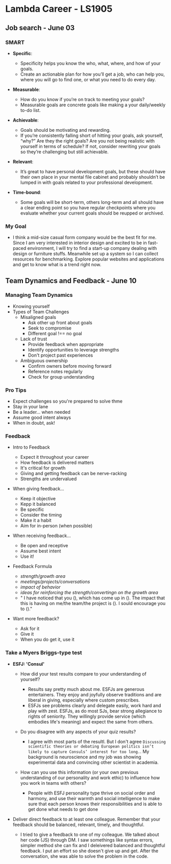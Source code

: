 # Lambda Career - LS1905

## Job search - June 03
### SMART
- **Specific**:
    - Specificity helps you know the who, what, where, and how of your goals.
    - Create an actionable plan for how you’ll get a job, who can help you, where you will go to find one, or what you need to do every day. 

- **Measurable**:
    - How do you know if you’re on track to meeting your goals?
    - Measurable goals are concrete goals like making a your daily/weekly to-do list.

- **Achievable**:
    - Goals should be motivating and rewarding. 
    - If you’re consistently falling short of hitting your goals, ask yourself, “why?” Are they the right goals? Are you not being realistic with yourself in terms of schedule? If not, consider rewriting your goals so they’re challenging but still achievable.

- **Relevant**:
    - It’s great to have personal development goals, but these should have their own place in your mental file cabinet and probably shouldn’t be lumped in with goals related to your professional development.

- **Time-bound**:
    - Some goals will be short-term, others long-term and all should have a clear ending point so you have regular checkpoints where you evaluate whether your current goals should be reupped or archived.

### My Goal
- I think a mid-size casual form company would be the best fit for me. Since I am very interested in interior design and excited to be in fast-paced environment, I will try to find a start-up company dealing with design or furniture stuffs. Meanwhile set up a system so I can collect resources for benchmarking. Explore popular websites and applications and get to know what is a trend right now.



## Team Dynamics and Feedback - June 10
### Managing Team Dynamics
- Knowing yourself
- Types of Team Challenges
    - Misaligned goals
        - Ask other up front about goals 
        - Seek to compromise 
        - Different goal !== no goal
    - Lack of trust
        - Provide feedback when appropriate
        - Identify opportunities to leverage strengths
        - Don't project past experiences
    - Ambiguous ownership
        - Confirm owners before moving forward
        - Reference notes regularly
        - Check for group understanding

### Pro Tips
- Expect challenges so you're prepared to solve thme
- Stay in your lane
- Be a leader... when needed
- Assume good intent always
- When in doubt, ask!

### Feedback
- Intro to Feedback
    - Expect it throughout your career
    - How feedback is delivered matters
    - It's critical for growth
    - Giving and getting feedback can be nerve-racking
    - Strengths are undervalued

- When giving feedback...
    - Keep it objective
    - Kepp it balanced
    - Be specific
    - Consider the timing
    - Make it a habit
    - Aim for in-person (when possible)

- When receiving feedback...
    - Be open and receptive
    - Assume best intent
    - Use it!

- Feedback Formula
    - *strength/growth area*
    - *meetings/projects/conversations*
    - *impact of behavior*
    - *ideas for reinforcing the strength/convertingn on the growth area*
    - " I have noticed that you (), which has come up in (). The impact that this is having on me/the team/the project is (). I sould encourage you to ()."

- Want more feedback?
    - Ask for it
    - Give it
    - When you do get it, use it


### Take a Myers Briggs-type test
- **ESFJ: 'Consul'**
    - How did your test results compare to your understanding of yourself?
        - Results say pretty much about me. ESFJs are generous entertainers. They enjoy and joyfully observe traditions and are liberal in giving, especially where custom prescribes.
        - ESFJs see problems clearly and delegate easily, work hard and play with zest. ESFJs, as do most SJs, bear strong allegiance to rights of seniority. They willingly provide service (which embodies life's meaning) and expect the same from others.

    - Do you disagree with any aspects of your quiz results?
        - I agree with most parts of the resultl. But I don't agree `Discussing scientific theories or debating European politics isn’t likely to capture Consuls’ interest for too long.`. My background is neuroscience and my job was showing experimental data and convincing other scientist in academia.

    - How can you use this information (or your own previous understanding of our personality and work ethic) to influence how you work in teams with others?
        - People with ESFJ personality type thrive on social order and harmony, and use their warmth and social intelligence to make sure that each person knows their responsibilities and is able to get done what needs to get done

- Deliver direct feedback to at least one colleague. Remember that your feedback should be balanced, relevant, timely, and thoughtful.
    - I tried to give a feedback to one of my colleague. We talked about her code (JS) through DM. I saw somethings like syntax errors, simpler method she can fix and I deleivered  balanced and thoughtful feedback. I put an effort so she doesn't give up and get. After the conversation, she was able to solve the problem in the code.
